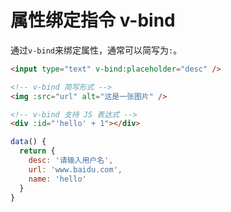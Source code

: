 # 属性绑定指令 v-bind

通过`v-bind`来绑定属性，通常可以简写为`:`。

```html
<input type="text" v-bind:placeholder="desc" />

<!-- v-bind 简写形式 -->
<img :src="url" alt="这是一张图片" />

<!-- v-bind 支持 JS 表达式 -->
<div :id="'hello' + 1"></div>
```

```js
data() {
  return {
    desc: '请输入用户名',
    url: 'www.baidu.com',
    name: 'hello'
  }
}
```
